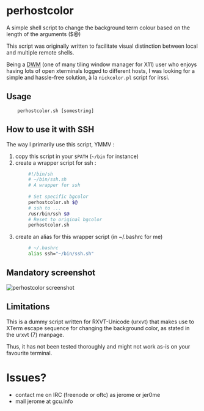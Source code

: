 # perhostcolor

A simple shell script to change the background term colour based on the length
of the arguments ($@)

This script was originally written to facilitate visual distinction between
local and multiple remote shells. 

Being a [DWM](http://dwm.suckless.org) (one of many tiling window manager for
X11) user who enjoys having lots of open xterminals logged to different hosts, I was
looking for a simple and hassle-free solution, à la `nickcolor.pl` script for irssi.

## Usage 

		perhostcolor.sh [somestring]

## How to use it with SSH

The way I primarily use this script, YMMV :

1. copy this script in your `$PATH` (`~/bin` for instance)
2. create a wrapper script for ssh :

```sh
		#!/bin/sh 
		# ~/bin/ssh.sh
		# A wrapper for ssh
		
		# Set specific bgcolor
		perhostcolor.sh $@
		# ssh to ...
		/usr/bin/ssh $@
		# Reset to original bgcolor
		perhostcolor.sh
```

3. create an alias for this wrapper script (in ~/.bashrc for me)

```sh
		# ~/.bashrc 
		alias ssh="~/bin/ssh.sh"
```

## Mandatory screenshot 

![perhostcolor screenshot](https://github.com/jeromenerf/perhostcolor/blob/master/screenshot.png?raw=true "Screenshot")

## Limitations 

This is a dummy script written for RXVT-Unicode (urxvt) that makes use to XTerm
escape sequence for changing the background color, as stated in the urxvt (7)
manpage.

Thus, it has not been tested thoroughly and might not work as-is on your
favourite terminal. 

# Issues?

- contact me on IRC (freenode or oftc) as jerome or jer0me
- mail jerome at gcu.info

